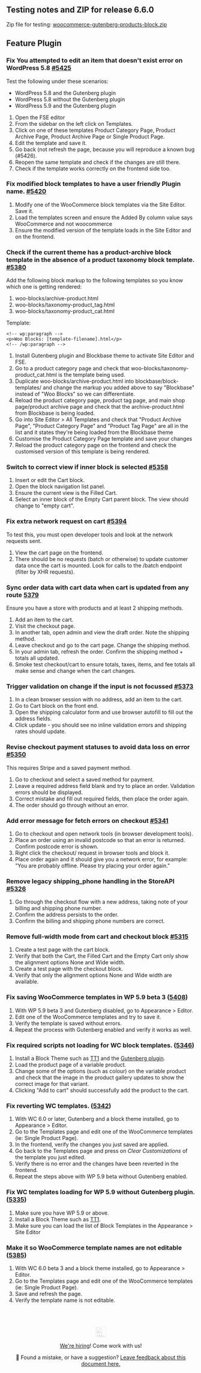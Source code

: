 ## Testing notes and ZIP for release 6.6.0

Zip file for testing: [woocommerce-gutenberg-products-block.zip](https://github.com/woocommerce/woocommerce-gutenberg-products-block/files/7755553/woocommerce-gutenberg-products-block.zip)

## Feature Plugin

### Fix You attempted to edit an item that doesn't exist error on WordPress 5.8 [#5425](https://github.com/woocommerce/woocommerce-gutenberg-products-block/pull/5425)

Test the following under these scenarios:

-   WordPress 5.8 and the Gutenberg plugin
-   WordPress 5.8 without the Gutenberg plugin
-   WordPress 5.9 and the Gutenberg plugin

1. Open the FSE editor
2. From the sidebar on the left click on Templates.
3. Click on one of these templates Product Category Page, Product Archive Page, Product Archive Page or Single Product Page.
4. Edit the template and save it.
5. Go back (not refresh the page, because you will reproduce a known bug (#5426).
6. Reopen the same template and check if the changes are still there.
7. Check if the template works correctly on the frontend side too.

### Fix modified block templates to have a user friendly Plugin name. [#5420](https://github.com/woocommerce/woocommerce-gutenberg-products-block/pull/5420)

1. Modify one of the WooCommerce block templates via the Site Editor. Save it.
2. Load the templates screen and ensure the Added By column value says WooCommerce and not woocommerce
3. Ensure the modified version of the template loads in the Site Editor and on the frontend.

### Check if the current theme has a product-archive block template in the absence of a product taxonomy block template. [#5380](https://github.com/woocommerce/woocommerce-gutenberg-products-block/pull/5380)

Add the following block markup to the following templates so you know which one is getting rendered:

1. woo-blocks/archive-product.html
2. woo-blocks/taxonomy-product_tag.html
3. woo-blocks/taxonomy-product_cat.html

Template:

```
<!-- wp:paragraph -->
<p>Woo Blocks: [template-filename].html</p>
<!-- /wp:paragraph -->
```

1. Install Gutenberg plugin and Blockbase theme to activate Site Editor and FSE.
2. Go to a product category page and check that woo-blocks/taxonomy-product_cat.html is the template being used.
3. Duplicate woo-blocks/archive-product.html into blockbase/block-templates/ and change the markup you added above to say "Blockbase" instead of "Woo Blocks" so we can differentiate.
4. Reload the product category page, product tag page, and main shop page/product archive page and check that the archive-product.html from Blockbase is being loaded.
5. Go into Site Editor > All Templates and check that "Product Archive Page", "Product Category Page" and "Product Tag Page" are all in the list and it states they're being loaded from the Blockbase theme
6. Customise the Product Category Page template and save your changes
7. Reload the product category page on the frontend and check the customised version of this template is being rendered.

### Switch to correct view if inner block is selected [#5358](https://github.com/woocommerce/woocommerce-gutenberg-products-block/pull/5358)

1. Insert or edit the Cart block.
2. Open the block navigation list panel.
3. Ensure the current view is the Filled Cart.
4. Select an inner block of the Empty Cart parent block. The view should change to "empty cart".

### Fix extra network request on cart [#5394](https://github.com/woocommerce/woocommerce-gutenberg-products-block/pull/5394)

To test this, you must open developer tools and look at the network requests sent.

1. View the cart page on the frontend.
2. There should be no requests (batch or otherwise) to update customer data once the cart is mounted. Look for calls to the /batch endpoint (filter by XHR requests).

### Sync order data with cart data when cart is updated from any route [5379](https://github.com/woocommerce/woocommerce-gutenberg-products-block/pull/5379)

Ensure you have a store with products and at least 2 shipping methods.

1. Add an item to the cart.
2. Visit the checkout page.
3. In another tab, open admin and view the draft order. Note the shipping method.
4. Leave checkout and go to the cart page. Change the shipping method.
5. In your admin tab, refresh the order. Confirm the shipping method + totals all updated.
6. Smoke test checkout/cart to ensure totals, taxes, items, and fee totals all make sense and change when the cart changes.

### Trigger validation on change if the input is not focussed [#5373](https://github.com/woocommerce/woocommerce-gutenberg-products-block/pull/5373)

1. In a clean browser session with no address, add an item to the cart.
2. Go to Cart block on the front end.
3. Open the shipping calculator form and use browser autofill to fill out the address fields.
4. Click update - you should see no inline validation errors and shipping rates should update.

### Revise checkout payment statuses to avoid data loss on error [#5350](https://github.com/woocommerce/woocommerce-gutenberg-products-block/pull/5350)

This requires Stripe and a saved payment method.

1. Go to checkout and select a saved method for payment.
2. Leave a required address field blank and try to place an order. Validation errors should be displayed.
3. Correct mistake and fill out required fields, then place the order again.
4. The order should go through without an error.

### Add error message for fetch errors on checkout [#5341](https://github.com/woocommerce/woocommerce-gutenberg-products-block/pull/5341)

1. Go to checkout and open network tools (in browser development tools).
2. Place an order using an invalid postcode so that an error is returned. Confirm postcode error is shown.
3. Right click the checkout/ request in browser tools and block it.
4. Place order again and it should give you a network error, for example: "You are probably offline. Please try placing your order again."

### Remove legacy shipping_phone handling in the StoreAPI [#5326](https://github.com/woocommerce/woocommerce-gutenberg-products-block/pull/5326)

1. Go through the checkout flow with a new address, taking note of your billing and shipping phone number.
2. Confirm the address persists to the order.
3. Confirm the billing and shipping phone numbers are correct.

### Remove full-width mode from cart and checkout block [#5315](https://github.com/woocommerce/woocommerce-gutenberg-products-block/pull/5315)

1. Create a test page with the cart block.
2. Verify that both the Cart, the Filled Cart and the Empty Cart only show the alignment options None and Wide width.
3. Create a test page with the checkout block.
4. Verify that only the alignment options None and Wide width are available.

### Fix saving WooCommerce templates in WP 5.9 beta 3 ([5408](https://github.com/woocommerce/woocommerce-gutenberg-products-block/pull/5408))

1. With WP 5.9 beta 3 and Gutenberg disabled, go to Appearance > Editor.
2. Edit one of the WooCommerce templates and try to save it.
3. Verify the template is saved without errors.
4. Repeat the process with Gutenberg enabled and verify it works as well.

### Fix required scripts not loading for WC block templates. ([5346](https://github.com/woocommerce/woocommerce-gutenberg-products-block/pull/5346))

1. Install a Block Theme such as [TT1](https://en-gb.wordpress.org/themes/tt1-blocks/) and the [Gutenberg plugin](https://wordpress.org/plugins/gutenberg/).
2. Load the product page of a variable product.
3. Change some of the options (such as colour) on the variable product and check that the image in the product gallery updates to show the correct image for that variant.
4. Clicking "Add to cart" should successfully add the product to the cart.

### Fix reverting WC templates. ([5342](https://github.com/woocommerce/woocommerce-gutenberg-products-block/pull/5342))

1. With WC 6.0 or later, Gutenberg and a block theme installed, go to Appearance > Editor.
2. Go to the Templates page and edit one of the WooCommerce templates (ie: Single Product Page).
3. In the frontend, verify the changes you just saved are applied.
4. Go back to the Templates page and press on _Clear Customizations_ of the template you just edited.
5. Verify there is no error and the changes have been reverted in the frontend.
6. Repeat the steps above with WP 5.9 beta without Gutenberg enabled.

### Fix WC templates loading for WP 5.9 without Gutenberg plugin. ([5335](https://github.com/woocommerce/woocommerce-gutenberg-products-block/pull/5335))

1. Make sure you have WP 5.9 or above.
2. Install a Block Theme such as [TT1](https://en-gb.wordpress.org/themes/tt1-blocks/).
3. Make sure you can load the list of Block Templates in the Appearance > Site Editor

### Make it so WooCommerce template names are not editable ([5385](https://github.com/woocommerce/woocommerce-gutenberg-products-block/pull/5385))

1. With WC 6.0 beta 3 and a block theme installed, go to Appearance > Editor.
2. Go to the Templates page and edit one of the WooCommerce templates (ie: Single Product Page).
3. Save and refresh the page.
4. Verify the template name is not editable.

<!-- FEEDBACK --><br/><br/><p align="center"><a href="https://woocommerce.com/"><img src="https://woocommerce.com/wp-content/themes/woo/images/logo-woocommerce@2x.png" alt="WooCommerce" height="28px" style="filter: grayscale(100%);opacity: 0.2;" /></a></p><p align="center"><a href="https://woocommerce.com/careers/">We're hiring</a>! Come work with us!</p><p align="center">🐞 Found a mistake, or have a suggestion? <a href="https://github.com/woocommerce/woocommerce-gutenberg-products-block/issues/new?assignees=&labels=type%3A+documentation&template=--doc-feedback.md&title=Feedback%20on%20`./docs/testing/releases/660.md`">Leave feedback about this document here.</a></p><!-- /FEEDBACK -->

